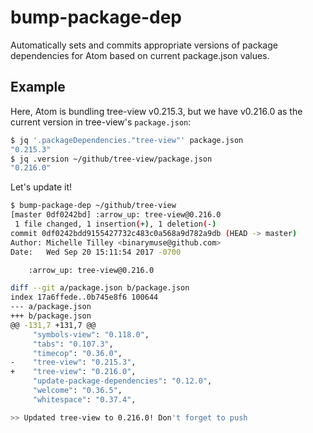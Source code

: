 # bump-package-dep

Automatically sets and commits appropriate versions of package dependencies for Atom based on current package.json values.

## Example

Here, Atom is bundling tree-view v0.215.3, but we have v0.216.0 as the current version in tree-view's `package.json`:

```bash
$ jq '.packageDependencies."tree-view"' package.json
"0.215.3"
$ jq .version ~/github/tree-view/package.json
"0.216.0"
```

Let's update it!

```bash
$ bump-package-dep ~/github/tree-view
[master 0df0242bd] :arrow_up: tree-view@0.216.0
 1 file changed, 1 insertion(+), 1 deletion(-)
commit 0df0242bdd9155427732c483c0a568a9d782a9db (HEAD -> master)
Author: Michelle Tilley <binarymuse@github.com>
Date:   Wed Sep 20 15:11:54 2017 -0700

    :arrow_up: tree-view@0.216.0

diff --git a/package.json b/package.json
index 17a6ffede..0b745e8f6 100644
--- a/package.json
+++ b/package.json
@@ -131,7 +131,7 @@
     "symbols-view": "0.118.0",
     "tabs": "0.107.3",
     "timecop": "0.36.0",
-    "tree-view": "0.215.3",
+    "tree-view": "0.216.0",
     "update-package-dependencies": "0.12.0",
     "welcome": "0.36.5",
     "whitespace": "0.37.4",

>> Updated tree-view to 0.216.0! Don't forget to push
```
